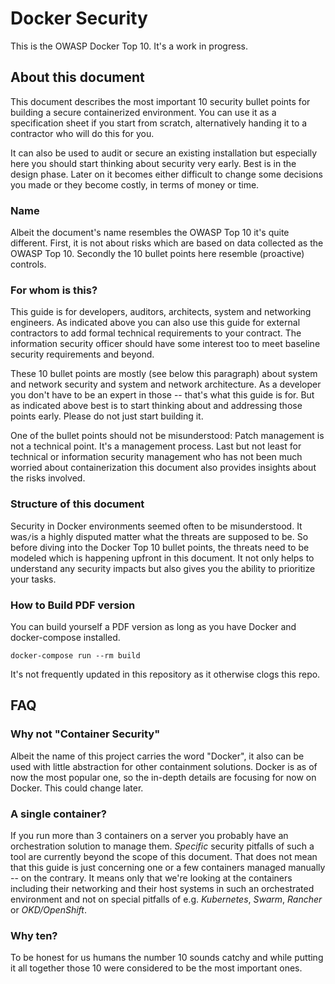 Docker Security
===============

This is the OWASP Docker Top 10. It's a work in progress.

## About this document

This document describes the most important 10 security bullet points for
building a secure containerized environment. You can use it as a specification
sheet if you start from scratch, alternatively handing it to a contractor who
will do this for you.

It can also be used to audit or secure an existing installation but especially
here you should start thinking about security very early. Best is in the design
phase. Later on it becomes either difficult to change some decisions you made or
they become costly, in terms of money or time.

### Name

Albeit the document's name resembles the OWASP Top 10 it's quite different.
First, it is not about risks which are based on data collected as the OWASP Top
10. Secondly the 10 bullet points here resemble (proactive) controls.

### For whom is this?

This guide is for developers, auditors, architects, system and networking
engineers. As indicated above you can also use this guide for external
contractors to add formal technical requirements to your contract. The
information security officer should have some interest too to meet baseline
security requirements and beyond.

These 10 bullet points are mostly (see below this paragraph) about system and
network security and system and network architecture. As a developer you don't
have to be an expert in those -- that's what this guide is for. But as indicated
above best is to start thinking about and addressing those points early. Please
do not just start building it.

One of the bullet points should not be misunderstood: Patch management is not a
technical point. It's a management process. Last but not least for technical or
information security management who has not been much worried about
containerization this document also provides insights about the risks involved.

### Structure of this document

Security in Docker environments seemed often to be misunderstood. It was`/`is a
highly disputed matter what the threats are supposed to be. So before diving
into the Docker Top 10 bullet points, the threats need to be modeled which is
happening upfront in this document. It not only helps to understand any security
impacts but also gives you the ability to prioritize your tasks.

### How to Build PDF version

You can build yourself a PDF version as long as you have Docker and docker-compose 
installed.

```
docker-compose run --rm build
```

It's not frequently updated in this repository as it otherwise clogs this repo.

## FAQ

### Why not "Container Security"

Albeit the name of this project carries the word "Docker", it also can be used
with little abstraction for other containment solutions. Docker is as of now the
most popular one, so the in-depth details are focusing for now on Docker. This
could change later.

### A single container?

If you run more than 3 containers on a server you probably have an orchestration
solution to manage them. _Specific_ security pitfalls of such a tool are
currently beyond the scope of this document. That does not mean that this guide
is just concerning one or a few containers managed manually -- on the contrary.
It means only that we're looking at the containers including their networking
and their host systems in such an orchestrated environment and not on special
pitfalls of e.g. _Kubernetes_, _Swarm_, _Rancher_ or _OKD/OpenShift_.

### Why ten?

To be honest for us humans the number 10 sounds catchy and while putting it all
together those 10 were considered to be the most important ones.


